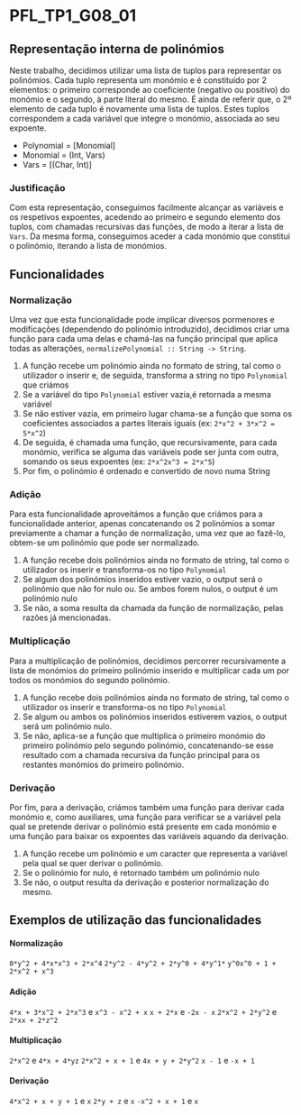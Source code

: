 # PFL_TP1_G08_01

## Representação interna de polinómios
Neste trabalho, decidimos utilizar uma lista de tuplos para representar os polinómios. Cada tuplo representa um monómio e é constituído por 2 elementos: o primeiro corresponde ao coeficiente (negativo ou positivo) do monómio e o segundo, à parte literal do mesmo. É ainda de referir que, o 2º elemento de cada tuplo é novamente uma lista de tuplos. Estes tuplos correspondem a cada variável que integre o monómio, associada ao seu expoente.

- Polynomial = [Monomial]
- Monomial = (Int, Vars)
- Vars = [(Char, Int)]

### Justificação
Com esta representação, conseguimos facilmente alcançar as variáveis e os respetivos expoentes, acedendo ao primeiro e segundo elemento dos tuplos, com chamadas recursivas das funções, de modo a iterar a lista de `Vars`. Da mesma forma, conseguimos aceder a cada monómio que constitui o polinómio, iterando a lista de monómios.

## Funcionalidades

### Normalização
Uma vez que esta funcionalidade pode implicar diversos pormenores e modificações (dependendo do polinómio introduzido), decidimos criar uma função para cada uma delas e chamá-las na função principal que aplica todas as alterações, `normalizePolynomial :: String -> String`.

1. A função recebe um polinómio ainda no formato de string, tal como o utilizador o inserir e, de seguida, transforma a string no tipo `Polynomial` que criámos
2. Se a variável do tipo `Polynomial` estiver vazia,é retornada a mesma variável
3. Se não estiver vazia, em primeiro lugar chama-se a função que soma os coeficientes associados a partes literais iguais (ex: `2*x^2 + 3*x^2 = 5*x^2`)
4. De seguida, é chamada uma função, que recursivamente, para cada monómio, verifica se alguma das variáveis pode ser junta com outra, somando os seus expoentes (ex: `2*x^2x^3 = 2*x^5`)
5. Por fim, o polinómio é ordenado e convertido de novo numa String

### Adição
Para esta funcionalidade aproveitámos a função que criámos para a funcionalidade anterior, apenas concatenando os 2 polinómios a somar previamente a chamar a função de normalização, uma vez que ao fazê-lo, obtem-se um polinómio que pode ser normalizado.

1. A função recebe dois polinómios ainda no formato de string, tal como o utilizador os inserir e transforma-os no tipo `Polynomial`
2. Se algum dos polinómios inseridos estiver vazio, o output será o polinómio que não for nulo ou. Se ambos forem nulos, o output é um polinómio nulo
3. Se não, a soma resulta da chamada da função de normalização, pelas razões já mencionadas.

### Multiplicação
Para a multiplicação de polinómios, decidimos percorrer recursivamente a lista de monómios do primeiro polinómio inserido e multiplicar cada um por todos os monómios do segundo polinómio.

1. A função recebe dois polinómios ainda no formato de string, tal como o utilizador os inserir e transforma-os no tipo `Polynomial`
2. Se algum ou ambos os polinómios inseridos estiverem vazios, o output será um polinómio nulo.
3. Se não, aplica-se a função que multiplica o primeiro monómio do primeiro polinómio pelo segundo polinómio, concatenando-se esse resultado com a chamada recursiva da função principal para os restantes monómios do primeiro polinómio.

### Derivação
Por fim, para a derivação, criámos também uma função para derivar cada monómio e, como auxiliares, uma função para verificar se a variável pela qual se pretende derivar o polinómio está presente em cada monómio e uma função para baixar os expoentes das variáveis aquando da derivação.

1. A função recebe um polinómio e um caracter que representa a variável pela qual se quer derivar o polinómio.
2. Se o polinómio for nulo, é retornado também um polinómio nulo
3. Se não, o output resulta da derivação e posterior normalização do mesmo.

## Exemplos de utilização das funcionalidades

#### Normalização
`0*y^2 + 4*x*x^3 + 2*x^4`
`2*y^2 - 4*y^2 + 2*y^0 + 4*y^1*`
`y^0x^0 + 1 + 2*x^2 + x^3`

#### Adição
`4*x + 3*x^2 + 2*x^3` e `x^3 - x^2 + x`
`x + 2*x` e `-2x - x`
`2*x^2 + 2*y^2` e `2*xx + 2*z^2`

#### Multiplicação
`2*x^2` e `4*x + 4*yz`
`2*x^2 + x + 1` e `4x + y + 2*y^2`
`x - 1` e `-x + 1`

#### Derivação
`4*x^2 + x + y + 1` e `x`
`2*y + z` e `x`
`-x^2 + x + 1` e `x`

